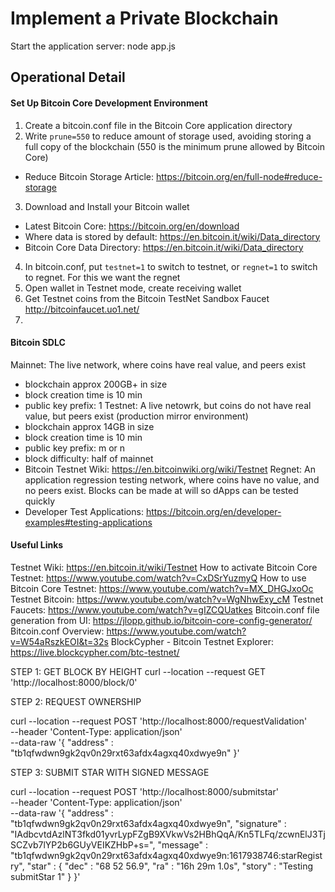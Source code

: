 # Implement a Private Blockchain

Start the application server: node app.js


## Operational Detail

#### Set Up Bitcoin Core Development Environment
1. Create a bitcoin.conf file in the Bitcoin Core application directory
2. Write `prune=550` to reduce amount of storage used, avoiding storing a full copy of the blockchain (550 is the minimum prune allowed by Bitcoin Core)
 - Reduce Bitcoin Storage Article: https://bitcoin.org/en/full-node#reduce-storage
3. Download and Install your Bitcoin wallet
 - Latest Bitcoin Core: https://bitcoin.org/en/download
 - Where data is stored by default: https://en.bitcoin.it/wiki/Data_directory
 - Bitcoin Core Data Directory: https://en.bitcoin.it/wiki/Data_directory 
4. In bitcoin.conf, put `testnet=1` to switch to testnet, or `regnet=1` to switch to regnet. For this we want the regnet
5. Open wallet in Testnet mode, create receiving wallet
6. Get Testnet coins from the Bitcoin TestNet Sandbox Faucet http://bitcoinfaucet.uo1.net/
7. 


#### Bitcoin SDLC
Mainnet: The live network, where coins have real value, and peers exist
 - blockchain approx 200GB+ in size
 - block creation time is 10 min
 - public key prefix: 1
Testnet: A live netowrk, but coins do not have real value, but peers exist (production mirror environment)
 - blockchain approx 14GB in size
 - block creation time is 10 min
 - public key prefix: m or n
 - block difficulty: half of mainnet
 - Bitcoin Testnet Wiki: https://en.bitcoinwiki.org/wiki/Testnet
Regnet: An application regression testing network, where coins have no value, and no peers exist. Blocks can be made at will so dApps can be tested quickly
 - Developer Test Applications: https://bitcoin.org/en/developer-examples#testing-applications


#### Useful Links
Testnet Wiki: https://en.bitcoin.it/wiki/Testnet
How to activate Bitcoin Core Testnet: https://www.youtube.com/watch?v=CxDSrYuzmyQ
How to use Bitcoin Core Testnet: https://www.youtube.com/watch?v=MX_DHGJxoOc
Testnet Bitcoin: https://www.youtube.com/watch?v=WgNhwExy_cM
Testnet Faucets: https://www.youtube.com/watch?v=gIZCQUatkes
Bitcoin.conf file generation from UI: https://jlopp.github.io/bitcoin-core-config-generator/
Bitcoin.conf Overview: https://www.youtube.com/watch?v=W54aRszkEOI&t=32s
BlockCypher - Bitcoin Testnet Explorer: https://live.blockcypher.com/btc-testnet/


STEP 1: GET BLOCK BY HEIGHT
curl --location --request GET 'http://localhost:8000/block/0'

STEP 2: REQUEST OWNERSHIP

curl --location --request POST 'http://localhost:8000/requestValidation' \
--header 'Content-Type: application/json' \
--data-raw '{
    "address" : "tb1qfwdwn9gk2qv0n29rxt63afdx4agxq40xdwye9n"
}'

STEP 3: SUBMIT STAR WITH SIGNED MESSAGE

curl --location --request POST 'http://localhost:8000/submitstar' \
--header 'Content-Type: application/json' \
--data-raw '{
    "address" : "tb1qfwdwn9gk2qv0n29rxt63afdx4agxq40xdwye9n",
    "signature" : "IAdbcvtdAzlNT3fkd01yvrLypFZgB9XVkwVs2HBhQqA/Kn5TLFq/zcwnElJ3TjSCZvb7lYP2b6GUyVEIKZHbP+s=",
    "message" : "tb1qfwdwn9gk2qv0n29rxt63afdx4agxq40xdwye9n:1617938746:starRegistry",
    "star" : {
        "dec" : "68 52 56.9",
        "ra" : "16h 29m 1.0s",
        "story" : "Testing submitStar 1"
    }
}'
